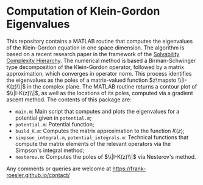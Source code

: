 # Computation of Klein-Gordon Eigenvalues
This repository contains a MATLAB routine that computes the eigenvalues of the Klein-Gordon equation in one space dimension. The algorithm is based on a recent research paper in the framework of the [Solvability Complexity Hierarchy](https://cordis.europa.eu/project/id/885904). The numerical method is based a Birman-Schwinger type decomposition of the Klein-Gordon operator, followed by a matrix approximation, which converges in operator norm. This process identifies the eigenvalues as the poles of a matrix-valued function $z\mapsto \\|I-K(z)\\|$ in the complex plane. The MATLAB routine returns a contour plot of $\\|I-K(z)\\|$, as well as the locations of its poles, computed via a gradient ascent method. The contents of this package are:
* `main.m`: Main script that computes and plots the eigenvalues for a potential given in `potential.m`;
* `potential.m`: Potential function;
* `build_K.m`: Computes the matrix approximation to the function $K(z)$;
* `simpson_integral.m`, `potential_integrals.m`: Technical functions that compute the matrix elements of the relevant operators via the Simpson's integral method;
* `nesterov.m`: Computes the poles of $\\|I-K(z)\\|$ via Nesterov's method.

Any comments or queries are welcome at https://frank-roesler.github.io/contact/
